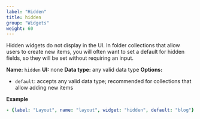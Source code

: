 ```yaml
---
label: "Hidden"
title: hidden
group: "Widgets"
weight: 60
---
```


Hidden widgets do not display in the UI. In folder collections that allow users to create new items, you will often want to set a default for hidden fields, so they will be set without requiring an input.

**Name:** `hidden`
**UI:** none
**Data type:** any valid data type
**Options:** 

- `default`: accepts any valid data type; recommended for collections that allow adding new items

**Example**

```yaml
- {label: "Layout", name: "layout", widget: "hidden", default: "blog"}
```
